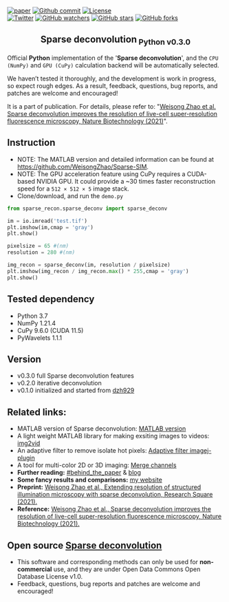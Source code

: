 [![paper](https://img.shields.io/badge/paper-nat.%20biotech.-black.svg)](https://doi.org/10.1038/s41587-021-01092-2)
[![Github commit](https://img.shields.io/github/last-commit/WeisongZhao/sparse-deconv-py)](https://github.com/WeisongZhao/sparse-deconv-py/)
[![License](https://img.shields.io/github/license/WeisongZhao/sparse-deconv-py)](https://github.com/WeisongZhao/sparse-deconv-py/blob/master/LICENSE/)<br>
[![Twitter](https://img.shields.io/twitter/follow/weisong_zhao?label=weisong)](https://twitter.com/hashtag/sparsedeconvolution?src=hashtag_click)
[![GitHub watchers](https://img.shields.io/github/watchers/WeisongZhao/sparse-deconv-py?style=social)](https://github.com/WeisongZhao/sparse-deconv-py/) 
[![GitHub stars](https://img.shields.io/github/stars/WeisongZhao/sparse-deconv-py?style=social)](https://github.com/WeisongZhao/sparse-deconv-py/) 
[![GitHub forks](https://img.shields.io/github/forks/WeisongZhao/sparse-deconv-py?style=social)](https://github.com/WeisongZhao/sparse-deconv-py/)


<p>
<h2 align="center">Sparse deconvolution<sub> Python v0.3.0</sub></h2>
<!-- <h6 align="center"><sup>v1.0.3</sup></h6> -->
<!-- <h4 align="center">This repository contains the updating version of Sparse deconvolution.</h4> -->
</p>  


Official **Python** implementation of the '**Sparse deconvolution**', and the `CPU (NumPy)` and `GPU (CuPy)` calculation backend will be automatically selected. 

We haven’t tested it thoroughly, and the development is work in progress, so expect rough edges. As a result, feedback, questions, bug reports, and patches are welcome and encouraged!

It is a part of publication. For details, please refer to: "[Weisong Zhao et al. Sparse deconvolution improves the resolution of live-cell super-resolution fluorescence microscopy, Nature Biotechnology (2021)](https://doi.org/10.1038/s41587-021-01092-2)".


## Instruction

- NOTE: The MATLAB version and detailed information can be found at https://github.com/WeisongZhao/Sparse-SIM.
- NOTE: The GPU acceleration feature using CuPy requires a CUDA-based NVIDIA GPU. It could provide a ~30 times faster reconstruction speed for a `512 × 512 × 5` image stack.
- Clone/download, and run the `demo.py`

```python
from sparse_recon.sparse_deconv import sparse_deconv

im = io.imread('test.tif')
plt.imshow(im,cmap = 'gray')
plt.show()

pixelsize = 65 #(nm)
resolution = 280 #(nm)

img_recon = sparse_deconv(im, resolution / pixelsize)
plt.imshow(img_recon / img_recon.max() * 255,cmap = 'gray')
plt.show()
```

## Tested dependency 

- Python 3.7
- NumPy 1.21.4
- CuPy 9.6.0 (CUDA 11.5)
- PyWavelets 1.1.1

## Version

- v0.3.0 full Sparse deconvolution features
- v0.2.0 iterative deconvolution
- v0.1.0 initialized and started from [dzh929](https://github.com/dzh929/Sparse-SIM-python)

## Related links: 
- MATLAB version of Sparse deconvolution: [MATLAB version](https://github.com/WeisongZhao/Sparse-SIM)
- A light weight MATLAB library for making exsiting images to videos: [img2vid](https://github.com/WeisongZhao/img2vid)
- An adaptive filter to remove isolate hot pixels: [Adaptive filter imagej-plugin](https://github.com/WeisongZhao/AdaptiveMedian.imagej)
- A tool for multi-color 2D or 3D imaging: [Merge channels](https://github.com/WeisongZhao/Palette.ui)
- **Further reading:** [#behind_the_paper](https://bioengineeringcommunity.nature.com/posts/physical-resolution-might-be-meaningless-if-in-the-mathmetical-space) & [blog](https://weisongzhao.github.io/rl_positivity_sim)
- **Some fancy results and comparisons:** [my website](https://weisongzhao.github.io/MyWeb2/portfolio-4-col.html)
- **Preprint:** [Weisong Zhao et al., Extending resolution of structured illumination microscopy with sparse deconvolution, Research Square (2021).](https://doi.org/10.21203/rs.3.rs-279271/v1)
- **Reference:** [Weisong Zhao et al., Sparse deconvolution improves the resolution of live-cell super-resolution fluorescence microscopy, Nature Biotechnology (2021).](https://doi.org/10.1038/s41587-021-01092-2)



## Open source [Sparse deconvolution](https://github.com/WeisongZhao/Sparse-deconv-py)

- This software and corresponding methods can only be used for **non-commercial** use, and they are under Open Data Commons Open Database License v1.0.
- Feedback, questions, bug reports and patches are welcome and encouraged!


